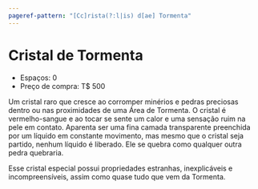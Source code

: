 ```yaml
---
pageref-pattern: "[Cc]rista(?:l|is) d[ae] Tormenta"
---
```

# Cristal de Tormenta

* Espaços: 0
* Preço de compra: T$ 500

Um cristal raro que cresce ao corromper minérios e pedras preciosas dentro ou nas proximidades de uma Área de Tormenta. O cristal é vermelho-sangue e ao tocar se sente um calor e uma sensação ruim na pele em contato. Aparenta ser uma fina camada transparente preenchida por um líquido em constante movimento, mas mesmo que o cristal seja partido, nenhum líquido é liberado. Ele se quebra como qualquer outra pedra quebraria.

Esse cristal especial possui propriedades estranhas, inexplicáveis e incompreensíveis, assim como quase tudo que vem da Tormenta.
